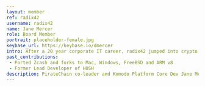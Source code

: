 ```yaml
---
layout: member
ref: radix42
username: radix42
name: Jane Mercer
role: Board Member
portrait: placeholder-female.jpg
keybase_url: https://keybase.io/dmercer
intro: After a 20 year corporate IT career, radix42 jumped into crypto by porting Zcash to the Mac within a month of launch. She is a Komodo Platform Core Developer and one of the Captain's of the PirateChain ($ARRR) cryptocurrency project. Jane is a specialist is porting and cross-platform software and automation and lives with her two cats.
past_contributions:
 - Ported Zcash and forks to Mac, Windows, FreeBSD and ARM v8
 - Former Lead Developer of HUSH
description: PirateChain co-leader and Komodo Platform Core Dev Jane Mercer, aka radix42, has been involved in cryptocurrency actively since 2016, when she ported zcash to Mac and then Windows and ARM v8. For more info see her website at janemercer.us
---
```

